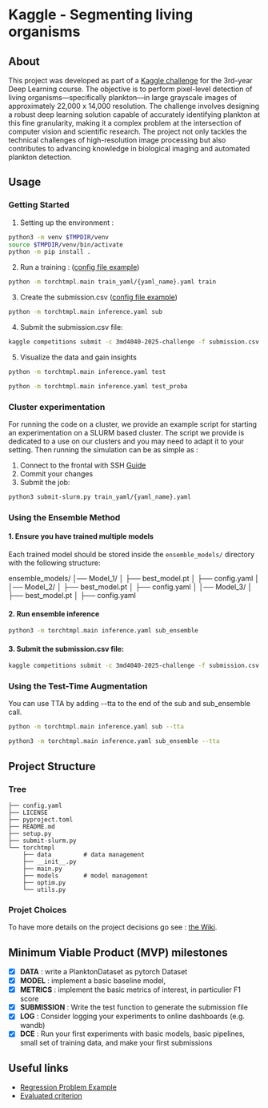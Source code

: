 # Kaggle - Segmenting living organisms

## About

This project was developed as part of a [Kaggle challenge](https://www.kaggle.com/competitions/3md4040-2025-challenge) for the 3rd-year Deep Learning course. The objective is to perform pixel-level detection of living organisms—specifically plankton—in large grayscale images of approximately 22,000 x 14,000 resolution. The challenge involves designing a robust deep learning solution capable of accurately identifying plankton at this fine granularity, making it a complex problem at the intersection of computer vision and scientific research. The project not only tackles the technical challenges of high-resolution image processing but also contributes to advancing knowledge in biological imaging and automated plankton detection.

## Usage

### Getting Started

1. Setting up the environment :

```bash
python3 -m venv $TMPDIR/venv
source $TMPDIR/venv/bin/activate
python -m pip install .
```

2. Run a training : ([config file example](docs/config_train_example.yml))

```bash
python -m torchtmpl.main train_yaml/{yaml_name}.yaml train
```

3. Create the submission.csv ([config file example](docs/config_inference_example.yml))
```bash
python -m torchtmpl.main inference.yaml sub
```

4. Submit the submission.csv file:

```bash
kaggle competitions submit -c 3md4040-2025-challenge -f submission.csv -m "Message"
```

5. Visualize the data and gain insights

```bash
python -m torchtmpl.main inference.yaml test
```
```bash
python -m torchtmpl.main inference.yaml test_proba
```


### Cluster experimentation

For running the code on a cluster, we provide an example script for starting an experimentation on a SLURM based cluster.
The script we provide is dedicated to a use on our clusters and you may need to adapt it to your setting. 
Then running the simulation can be as simple as :

1. Connect to the frontal with SSH [Guide](https://dce.pages.centralesupelec.fr/03_connection/#using-visual-studio-code)  
2. Commit your changes  
3. Submit the job:
```bash
python3 submit-slurm.py train_yaml/{yaml_name}.yaml
```


### Using the Ensemble Method

#### **1. Ensure you have trained multiple models**
Each trained model should be stored inside the `ensemble_models/` directory with the following structure:

ensemble_models/
│── Model_1/
│   ├── best_model.pt
│   ├── config.yaml
│
│── Model_2/
│   ├── best_model.pt
│   ├── config.yaml
│
│── Model_3/
│   ├── best_model.pt
│   ├── config.yaml

#### **2. Run ensemble inference**
```bash
python3 -m torchtmpl.main inference.yaml sub_ensemble
```

#### **3. Submit the submission.csv file:**
```bash
kaggle competitions submit -c 3md4040-2025-challenge -f submission.csv -m "Message"
```

### Using the Test-Time Augmentation

You can use TTA by adding --tta to the end of the sub and sub_ensemble call.
```bash
python -m torchtmpl.main inference.yaml sub --tta
```
```bash
python3 -m torchtmpl.main inference.yaml sub_ensemble --tta
```

## Project Structure

### Tree

```plaintext
├── config.yaml
├── LICENSE
├── pyproject.toml
├── README.md
├── setup.py
├── submit-slurm.py
└── torchtmpl
    ├── data         # data management
    ├── __init__.py
    ├── main.py
    ├── models       # model management
    ├── optim.py
    └── utils.py
```

### Projet Choices

To have more details on the project decisions go see : [the Wiki](https://gitlab-student.centralesupelec.fr/margaux.blondel/kaggle-segmenting-living-organisms/-/wikis/home).

## Minimum Viable Product (MVP) milestones

- [x] **DATA** : write a PlanktonDataset as pytorch Dataset
- [x] **MODEL** : implement a basic baseline model,
- [x] **METRICS** : implement the basic metrics of interest, in particulier F1 score
- [x] **SUBMISSION** : Write the test function to generate the submission file
- [x] **LOG** : Consider logging your experiments to online dashboards (e.g. wandb)
- [x] **DCE** : Run your first experiments with basic models, basic pipelines, small set of training data, and make your first submissions

## Useful links

- [Regression Problem Example](https://frezza.pages.centralesupelec.fr/teachml2/Supports/NeuralNetworks/02-ffn.html#/example-on-a-regression-problem-1)
- [Evaluated criterion](https://frezza.pages.centralesupelec.fr/teachml2/Supports/NeuralNetworks/00-intro.html#/evaluation-33/0)
